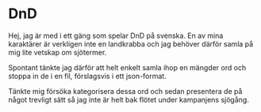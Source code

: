 # DnD

Hej, jag är med i ett gäng som spelar DnD på svenska.
En av mina karaktärer är verkligen inte en landkrabba och jag behöver därför samla på mig lite vetskap om sjötermer.

Spontant tänkte jag därför att helt enkelt samla ihop en mängder ord och stoppa in de i en fil, förslagsvis i ett json-format.

Tänkte mig försöka kategorisera dessa ord och sedan presentera de på något trevligt sätt så jag inte är helt bak flötet under kampanjens sjögång. 

